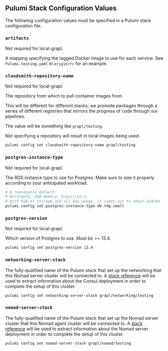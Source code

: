 ## Pulumi Stack Configuration Values

The following configuration values must be specified in a Pulumi stack
configuration file.

### `artifacts`

Not required for local-grapl.

A mapping specifying the tagged Docker image to use for each service. See
`Pulumi.testing.yaml` in `origin/rc` for an example.

### `cloudsmith-repository-name`

Not required for local-grapl.

The repository from which to pull container images from.

This will be different for different stacks; we promote packages through a
series of different registries that mirrors the progress of code through our
pipelines.

The value will be something like `grapl/testing`.

Not specifying a repository will result in local images being used.

```sh
pulumi config set cloudsmith-repository-name grapl/testing
```

### `postgres-instance-type`

Not required for local-grapl.

The RDS instance type to use for Postgres. Make sure to size it properly
according to your anticipated workload.

```sh
# A reasonable default:
# Burstable, 2GB memory, Gravitron 2.
# With 5GB of storage and all-day usage, it comes out to about $24/mo
pulumi config set postgres-instance-type db.t4g.small
```

### `postgres-version`

Not required for local-grapl.

Which version of Postgres to use. Must be >= 13.4.

```sh
pulumi config set postgres-version 13.4
```

### `networking-server-stack`

The fully-qualified name of the Pulumi stack that set up the networking that
this Nomad server cluster will be connected to. A
[stack reference](https://www.pulumi.com/docs/intro/concepts/stack/#stackreferences)
will be used to extract information about the Consul deployment in order to
complete the setup of this cluster.

```sh
pulumi config set networking-server-stack grapl/networking/testing
```

### `nomad-server-stack`

The fully-qualified name of the Pulumi stack that set up the Nomad server
cluster that this Nomad agent cluster will be connected to. A
[stack reference](https://www.pulumi.com/docs/intro/concepts/stack/#stackreferences)
will be used to extract information about the Nomad server deployment in order
to complete the setup of this cluster.

```sh
pulumi config set nomad-server-stack grapl/nomad/testing
```
